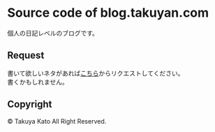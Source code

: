 # Source code of blog.takuyan.com

個人の日記レベルのブログです。

## Request

書いて欲しいネタがあれば[こちら](https://github.com/takuyan/blog/issues)からリクエストしてください。  
書くかもしれません。

## Copyright

&copy; Takuya Kato All Right Reserved.
